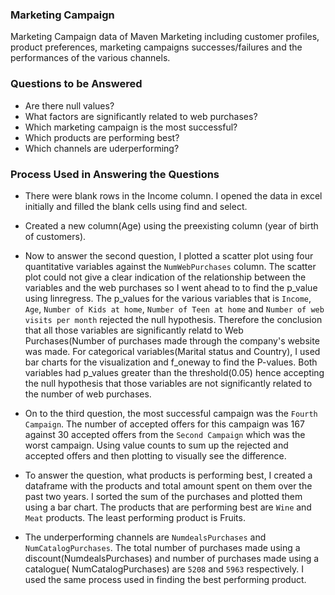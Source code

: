 ### Marketing Campaign
Marketing Campaign data of Maven Marketing including customer profiles, product preferences, marketing campaigns successes/failures
and the performances of the various channels. 

### Questions to be Answered
- Are there null values?
- What factors are significantly related to web purchases?
- Which marketing campaign is the most successful?
- Which products are performing best?
- Which channels are uderperforming?

### Process Used in Answering the Questions
- There were blank rows in the Income column. I opened the data in excel initially and filled the blank cells using find and select.
- Created a new column(Age) using the preexisting column (year of birth of customers).

- Now to answer the second question, I plotted a scatter plot using four quantitative variables against the `NumWebPurchases` column.
The scatter plot could not give a clear indication of the relationship between the variables and the web purchases so I went ahead to
to find the p_value using linregress.
The p_values for the various variables that is `Income`, `Age`, `Number of Kids at home`, `Number of Teen at home` and `Number of web visits per month` rejected
the null hypothesis. Therefore the conclusion that all those variables are significantly relatd to Web Purchases(Number of purchases
made through the company's website was made. 
For categorical variables(Marital status and Country), I used bar charts for the visualization and f_oneway to find the P-values. 
Both variables had p_values greater than the threshold(0.05) hence accepting the null hypothesis that those variables are not 
significantly related to the number of web purchases.

- On to the third question, the most successful campaign was the `Fourth Campaign`. The number of accepted offers for this campaign
was 167 against 30 accepted offers from the `Second Campaign` which was the worst campaign. Using value counts to sum up the
rejected and accepted offers and then plotting to visually see the difference. 

- To answer the question, what products is performing best, I created a dataframe with the products and total amount spent on them
over the past two years. I sorted the sum of the purchases and plotted them using a bar chart. The products that are performing best 
are `Wine` and `Meat` products. The least performing product is Fruits.

- The underperforming channels are `NumdealsPurchases` and `NumCatalogPurchases`. The total number of purchases made using a discount(NumdealsPurchases) and number 
of purchases made using a catalogue( NumCatalogPurchases) are `5208` and `5963` respectively. I used the same process used in finding the best performing product.
